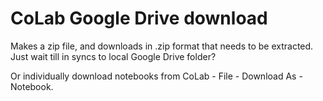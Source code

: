 # CoLab Google Drive download  

Makes a zip file, and downloads in .zip format that needs to be extracted.  
Just wait till in syncs to local Google Drive folder?  

Or individually download notebooks from CoLab - File - Download As - Notebook.  
